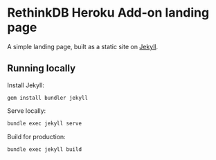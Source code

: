 # RethinkDB Heroku Add-on landing page

A simple landing page, built as a static site on [Jekyll](https://jekyllrb.com/).

## Running locally

Install Jekyll:

```
gem install bundler jekyll
```

Serve locally:

```bash
bundle exec jekyll serve
```

Build for production:

```bash
bundle exec jekyll build
```
